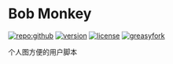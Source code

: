 # Bob Monkey

[![repo:github](https://img.shields.io/badge/repo-github-0EA5E9)](https://github.com/yunsii/bob-monkey) [![version](https://img.shields.io/github/v/release/yunsii/bob-monkey?label=version&sort=semver&color=0EA5E9)](https://github.com/yunsii/bob-monkey/releases/latest) [![license](https://img.shields.io/github/license/yunsii/bob-monkey?color=0EA5E9)](https://github.com/yunsii/bob-monkey/blob/master/LICENSE) [![greasyfork](https://img.shields.io/badge/greasyfork-install-0EA5E9)](https://greasyfork.org/zh-CN/scripts/550210)

个人图方便的用户脚本
